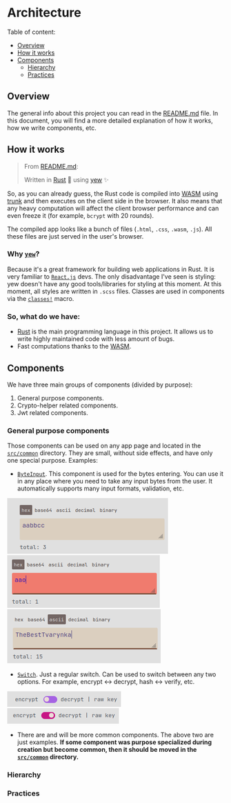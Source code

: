 
# Architecture

Table of content:

* [Overview](#overview)
* [How it works](#how-it-works)
* [Components](#components)
    * [Hierarchy](#hierarchy) 
    * [Practices](#practices)

## Overview

The general info about this project you can read in the [README.md](https://github.com/TheBestTvarynka/crypto-helper/blob/main/README.md) file. In this document, you will find a more detailed explanation of how it works, how we write components, etc.

## How it works

> From [README.md](https://github.com/TheBestTvarynka/crypto-helper/blob/main/README.md):
>
> Written in [Rust](https://github.com/rust-lang/rust) :crab: using [yew](https://github.com/yewstack/yew) :sparkles:

So, as you can already guess, the Rust code is compiled into [WASM](https://en.wikipedia.org/wiki/WebAssembly) using [trunk](https://trunkrs.dev) and then executes on the client side in the browser. It also means that any heavy computation will affect the client browser performance and can even freeze it (for example, `bcrypt` with 20 rounds).

The compiled app looks like a bunch of files (`.html`, `.css`, `.wasm`, `.js`). All these files are just served in the user's browser.

### Why [`yew`](https://github.com/yewstack/yew)?

Because it's a great framework for building web applications in Rust. It is very familiar to [`React.js`](https://react.dev) devs. The only disadvantage I've seen is styling: yew doesn't have any good tools/libraries for styling at this moment. At this moment, all styles are written in `.scss` files. Classes are used in components via the [`classes!`](https://docs.rs/yew/latest/yew/macro.classes.html) macro.

### So, what do we have:

* [Rust](https://www.rust-lang.org/) is the main programming language in this project. It allows us to write highly maintained code with less amount of bugs.
* Fast computations thanks to the [WASM](https://en.wikipedia.org/wiki/WebAssembly).

## Components

We have three main groups of components (divided by purpose):

1. General purpose components.
2. Crypto-helper related components.
3. Jwt related components.

### General purpose components

Those components can be used on any app page and located in the [`src/common`](https://github.com/TheBestTvarynka/crypto-helper/tree/main/src/common) directory. They are small, without side effects, and have only one special purpose. Examples:

* [`ByteInput`](https://github.com/TheBestTvarynka/crypto-helper/blob/main/src/common/byte_input.rs). This component is used for the bytes entering. You can use it in any place where you need to take any input bytes from the user. It automatically supports many input formats, validation, etc.

![](/public/img/architecture/bi_1.png) ![](/public/img/architecture/bi_2.png) ![](/public/img/architecture/bi_3.png)
* [`Switch`](https://github.com/TheBestTvarynka/crypto-helper/blob/main/src/common/switch.rs). Just a regular switch. Can be used to switch between any two options. For example, encrypt <-> decrypt, hash <-> verify, etc.

![](/public/img/architecture/s1.png) ![](/public/img/architecture/s2.png)
* There are and will be more common components. The above two are just examples. **If some component was purpose specialized during creation but become common, then it should be moved in the [`src/common`](https://github.com/TheBestTvarynka/crypto-helper/tree/main/src/common) directory.**

### Hierarchy

### Practices
